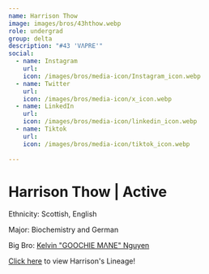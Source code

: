 ```yaml
---
name: Harrison Thow
image: images/bros/43hthow.webp
role: undergrad
group: delta
description: "#43 'VΛPRE'"
social: 
  - name: Instagram
    url: 
    icon: /images/bros/media-icon/Instagram_icon.webp
  - name: Twitter
    url:
    icon: /images/bros/media-icon/x_icon.webp
  - name: LinkedIn
    url: 
    icon: /images/bros/media-icon/linkedin_icon.webp
  - name: Tiktok
    url: 
    icon: /images/bros/media-icon/tiktok_icon.webp
            
---
```


# Harrison Thow | Active
Ethnicity: Scottish, English

Major: Biochemistry and German

Big Bro: [Kelvin "GOOCHIE MΛNE" Nguyen](25knguyen)

[Click here](/ujis/) to view Harrison's Lineage!